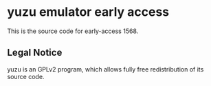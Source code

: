 yuzu emulator early access
=============

This is the source code for early-access 1568.

## Legal Notice

yuzu is an GPLv2 program, which allows fully free redistribution of its source code.